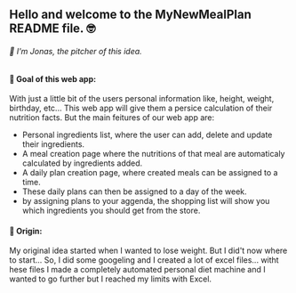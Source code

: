 <h2>Hello and welcome to the MyNewMealPlan README file. 🤓</h2>
<h6>👋 I'm Jonas, the pitcher of this idea.</h6>

<h4>🏁 Goal of this web app:</h4>
With just a little bit of the users personal information like, height, weight, birthday, etc...
This web app will give them a persice calculation of their nutrition facts.
But the main feitures of our web app are:
<ul>
  <li>Personal ingredients list, where the user can add, delete and update their ingredients.</li>
  <li>A meal creation page where the nutritions of that meal are automaticaly calculated by ingredients added.</li>
  <li>A daily plan creation page, where created meals can be assigned to a time.</li>
  <li>These daily plans can then be assigned to a day of the week.</li>
  <li>by assigning plans to your aggenda, the shopping list will show you which ingredients you should get from the store.</li>
</ul>

<h4>👴 Origin:</h4>
My original idea started when I wanted to lose weight.
But I did't now where to start... So, I did some googeling and I created a lot of excel files...
witht hese files I made a completely automated personal diet machine and I wanted to go further but I reached my limits with Excel.
